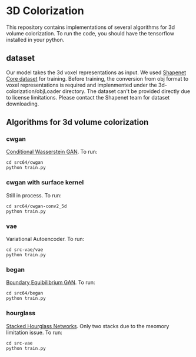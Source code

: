 # 3D Colorization
This repository contains implementations of several algorithms for 3d volume colorization. To run the code, you should have the tensorflow installed in your python. 

## dataset
Our model takes the 3d voxel representations as input. We used <a href="https://arxiv.org/abs/1512.03012">Shapenet Core dataset</a> for training. Before training, the conversion from obj format to voxel representations is required and implenmented under the 3d-colorization/objLoader directory. The dataset can't be provided directly due to license limitations. Please contact the Shapenet team for dataset downloading. 

## Algorithms for 3d volume colorization

### cwgan 
<a href="https://arxiv.org/abs/1701.07875">Conditional Wasserstein GAN</a>. To run:

    cd src64/cwgan
    python train.py
    
### cwgan with surface kernel
Still in process. To run:

    cd src64/cwgan-conv2_5d
    python train.py

### vae 
Variational Autoencoder. To run:

    cd src-vae/vae
    python train.py

### began
<a href="https://arxiv.org/abs/1703.10717">Boundary Equibilibrium GAN</a>. To run:

    cd src64/began
    python train.py
    
### hourglass
<a href="https://arxiv.org/abs/1603.06937">Stacked Hourglass Networks</a>. Only two stacks due to the meomory limitation issue. To run:

    cd src-vae
    python train.py


